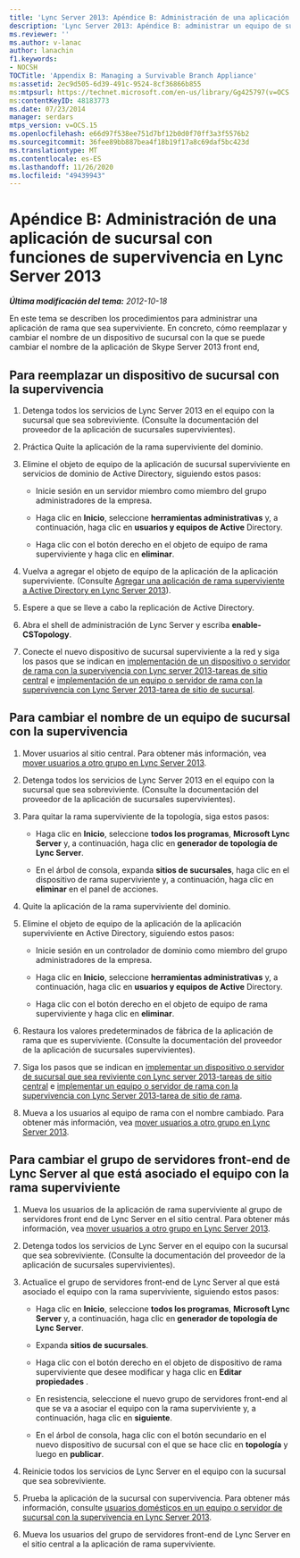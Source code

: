 ```yaml
---
title: 'Lync Server 2013: Apéndice B: Administración de una aplicación de sucursal con funciones de supervivencia'
description: 'Lync Server 2013: Apéndice B: administrar un equipo de sucursal con la supervivencia.'
ms.reviewer: ''
ms.author: v-lanac
author: lanachin
f1.keywords:
- NOCSH
TOCTitle: 'Appendix B: Managing a Survivable Branch Appliance'
ms:assetid: 2ec9d505-6d39-491c-9524-8cf36866b855
ms:mtpsurl: https://technet.microsoft.com/en-us/library/Gg425797(v=OCS.15)
ms:contentKeyID: 48183773
ms.date: 07/23/2014
manager: serdars
mtps_version: v=OCS.15
ms.openlocfilehash: e66d97f538ee751d7bf12b0d0f70ff3a3f5576b2
ms.sourcegitcommit: 36fee89bb887bea4f18b19f17a8c69daf5bc423d
ms.translationtype: MT
ms.contentlocale: es-ES
ms.lasthandoff: 11/26/2020
ms.locfileid: "49439943"
---
```

# <a name="appendix-b-managing-a-survivable-branch-appliance-in-lync-server-2013"></a>Apéndice B: Administración de una aplicación de sucursal con funciones de supervivencia en Lync Server 2013

<div data-xmlns="http://www.w3.org/1999/xhtml">

<div class="topic" data-xmlns="http://www.w3.org/1999/xhtml" data-msxsl="urn:schemas-microsoft-com:xslt" data-cs="https://msdn.microsoft.com/">

<div data-asp="https://msdn2.microsoft.com/asp">



</div>

<div id="mainSection">

<div id="mainBody">

<span> </span>

_**Última modificación del tema:** 2012-10-18_

En este tema se describen los procedimientos para administrar una aplicación de rama que sea superviviente. En concreto, cómo reemplazar y cambiar el nombre de un dispositivo de sucursal con la que se puede cambiar el nombre de la aplicación de Skype Server 2013 front end,

<div>

## <a name="to-replace-a-survivable-branch-appliance"></a>Para reemplazar un dispositivo de sucursal con la supervivencia

1.  Detenga todos los servicios de Lync Server 2013 en el equipo con la sucursal que sea sobreviviente. (Consulte la documentación del proveedor de la aplicación de sucursales supervivientes).

2.  Práctica Quite la aplicación de la rama superviviente del dominio.

3.  Elimine el objeto de equipo de la aplicación de sucursal superviviente en servicios de dominio de Active Directory, siguiendo estos pasos:
    
      - Inicie sesión en un servidor miembro como miembro del grupo administradores de la empresa.
    
      - Haga clic en **Inicio**, seleccione **herramientas administrativas** y, a continuación, haga clic en **usuarios y equipos de Active** Directory.
    
      - Haga clic con el botón derecho en el objeto de equipo de rama superviviente y haga clic en **eliminar**.

4.  Vuelva a agregar el objeto de equipo de la aplicación de la aplicación superviviente. (Consulte [Agregar una aplicación de rama superviviente a Active Directory en Lync Server 2013](lync-server-2013-add-a-survivable-branch-appliance-to-active-directory.md)).

5.  Espere a que se lleve a cabo la replicación de Active Directory.

6.  Abra el shell de administración de Lync Server y escriba **enable-CSTopology**.

7.  Conecte el nuevo dispositivo de sucursal superviviente a la red y siga los pasos que se indican en [implementación de un dispositivo o servidor de rama con la supervivencia con Lync server 2013-tareas de sitio central](lync-server-2013-deploying-a-survivable-branch-appliance-or-server-central-site-tasks.md) e [implementación de un equipo o servidor de rama con la supervivencia con Lync Server 2013-tarea de sitio de sucursal](lync-server-2013-deploy-a-survivable-branch-appliance-or-server-branch-site-task.md).

</div>

<div>

## <a name="to-rename-a-survivable-branch-appliance"></a>Para cambiar el nombre de un equipo de sucursal con la supervivencia

1.  Mover usuarios al sitio central. Para obtener más información, vea [mover usuarios a otro grupo en Lync Server 2013](lync-server-2013-move-users-to-another-pool.md).

2.  Detenga todos los servicios de Lync Server 2013 en el equipo con la sucursal que sea sobreviviente. (Consulte la documentación del proveedor de la aplicación de sucursales supervivientes).

3.  Para quitar la rama superviviente de la topología, siga estos pasos:
    
      - Haga clic en **Inicio**, seleccione **todos los programas**, **Microsoft Lync Server** y, a continuación, haga clic en **generador de topología de Lync Server**.
    
      - En el árbol de consola, expanda **sitios de sucursales**, haga clic en el dispositivo de rama superviviente y, a continuación, haga clic en **eliminar** en el panel de acciones.

4.  Quite la aplicación de la rama superviviente del dominio.

5.  Elimine el objeto de equipo de la aplicación de la aplicación superviviente en Active Directory, siguiendo estos pasos:
    
      - Inicie sesión en un controlador de dominio como miembro del grupo administradores de la empresa.
    
      - Haga clic en **Inicio**, seleccione **herramientas administrativas** y, a continuación, haga clic en **usuarios y equipos de Active** Directory.
    
      - Haga clic con el botón derecho en el objeto de equipo de rama superviviente y haga clic en **eliminar**.

6.  Restaura los valores predeterminados de fábrica de la aplicación de rama que es superviviente. (Consulte la documentación del proveedor de la aplicación de sucursales supervivientes).

7.  Siga los pasos que se indican en [implementar un dispositivo o servidor de sucursal que sea reviviente con Lync server 2013-tareas de sitio central](lync-server-2013-deploying-a-survivable-branch-appliance-or-server-central-site-tasks.md) e [implementar un equipo o servidor de rama con la supervivencia con Lync Server 2013-tarea de sitio de rama](lync-server-2013-deploy-a-survivable-branch-appliance-or-server-branch-site-task.md).

8.  Mueva a los usuarios al equipo de rama con el nombre cambiado. Para obtener más información, vea [mover usuarios a otro grupo en Lync Server 2013](lync-server-2013-move-users-to-another-pool.md).

</div>

<div>

## <a name="to-change-the-lync-server-front-end-pool-that-the-survivable-branch-appliance-is-associated-with"></a>Para cambiar el grupo de servidores front-end de Lync Server al que está asociado el equipo con la rama superviviente

1.  Mueva los usuarios de la aplicación de rama superviviente al grupo de servidores front end de Lync Server en el sitio central. Para obtener más información, vea [mover usuarios a otro grupo en Lync Server 2013](lync-server-2013-move-users-to-another-pool.md).

2.  Detenga todos los servicios de Lync Server en el equipo con la sucursal que sea sobreviviente. (Consulte la documentación del proveedor de la aplicación de sucursales supervivientes).

3.  Actualice el grupo de servidores front-end de Lync Server al que está asociado el equipo con la rama superviviente, siguiendo estos pasos:
    
      - Haga clic en **Inicio**, seleccione **todos los programas**, **Microsoft Lync Server** y, a continuación, haga clic en **generador de topología de Lync Server**.
    
      - Expanda **sitios de sucursales**.
    
      - Haga clic con el botón derecho en el objeto de dispositivo de rama superviviente que desee modificar y haga clic en **Editar propiedades** .
    
      - En resistencia, seleccione el nuevo grupo de servidores front-end al que se va a asociar el equipo con la rama superviviente y, a continuación, haga clic en **siguiente**.
    
      - En el árbol de consola, haga clic con el botón secundario en el nuevo dispositivo de sucursal con el que se hace clic en **topología** y luego en **publicar**.

4.  Reinicie todos los servicios de Lync Server en el equipo con la sucursal que sea sobreviviente.

5.  Prueba la aplicación de la sucursal con supervivencia. Para obtener más información, consulte [usuarios domésticos en un equipo o servidor de sucursal con la supervivencia en Lync Server 2013](lync-server-2013-home-users-on-a-survivable-branch-appliance-or-server.md).

6.  Mueva los usuarios del grupo de servidores front-end de Lync Server en el sitio central a la aplicación de rama superviviente.

</div>

</div>

<span> </span>

</div>

</div>

</div>

